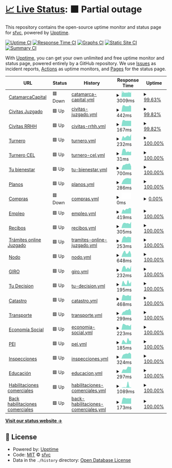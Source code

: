 # [📈 Live Status](https://sfvc.github.io/upptime): <!--live status--> **🟧 Partial outage**

This repository contains the open-source uptime monitor and status page for [sfvc](https://sfvc.github.io/upptime), powered by [Upptime](https://github.com/upptime/upptime).

[![Uptime CI](https://github.com/sfvc/upptime/workflows/Uptime%20CI/badge.svg)](https://github.com/sfvc/upptime/actions?query=workflow%3A%22Uptime+CI%22)
[![Response Time CI](https://github.com/sfvc/upptime/workflows/Response%20Time%20CI/badge.svg)](https://github.com/sfvc/upptime/actions?query=workflow%3A%22Response+Time+CI%22)
[![Graphs CI](https://github.com/sfvc/upptime/workflows/Graphs%20CI/badge.svg)](https://github.com/sfvc/upptime/actions?query=workflow%3A%22Graphs+CI%22)
[![Static Site CI](https://github.com/sfvc/upptime/workflows/Static%20Site%20CI/badge.svg)](https://github.com/sfvc/upptime/actions?query=workflow%3A%22Static+Site+CI%22)
[![Summary CI](https://github.com/sfvc/upptime/workflows/Summary%20CI/badge.svg)](https://github.com/sfvc/upptime/actions?query=workflow%3A%22Summary+CI%22)

With [Upptime](https://upptime.js.org), you can get your own unlimited and free uptime monitor and status page, powered entirely by a GitHub repository. We use [Issues](https://github.com/sfvc/upptime/issues) as incident reports, [Actions](https://github.com/sfvc/upptime/actions) as uptime monitors, and [Pages](https://sfvc.github.io/upptime) for the status page.

<!--start: status pages-->
<!-- This summary is generated by Upptime (https://github.com/upptime/upptime) -->
<!-- Do not edit this manually, your changes will be overwritten -->
<!-- prettier-ignore -->
| URL | Status | History | Response Time | Uptime |
| --- | ------ | ------- | ------------- | ------ |
| <img alt="" src="https://icons.duckduckgo.com/ip3/www.catamarcaciudad.gob.ar.ico" height="13"> [CatamarcaCapital](https://www.catamarcaciudad.gob.ar) | 🟥 Down | [catamarca-capital.yml](https://github.com/sfvc/upptime/commits/HEAD/history/catamarca-capital.yml) | <details><summary><img alt="Response time graph" src="./graphs/catamarca-capital/response-time-week.png" height="20"> 3009ms</summary><br><a href="https://sfvc.github.io/upptime/history/catamarca-capital"><img alt="Response time 3201" src="https://img.shields.io/endpoint?url=https%3A%2F%2Fraw.githubusercontent.com%2Fsfvc%2Fupptime%2FHEAD%2Fapi%2Fcatamarca-capital%2Fresponse-time.json"></a><br><a href="https://sfvc.github.io/upptime/history/catamarca-capital"><img alt="24-hour response time 3005" src="https://img.shields.io/endpoint?url=https%3A%2F%2Fraw.githubusercontent.com%2Fsfvc%2Fupptime%2FHEAD%2Fapi%2Fcatamarca-capital%2Fresponse-time-day.json"></a><br><a href="https://sfvc.github.io/upptime/history/catamarca-capital"><img alt="7-day response time 3009" src="https://img.shields.io/endpoint?url=https%3A%2F%2Fraw.githubusercontent.com%2Fsfvc%2Fupptime%2FHEAD%2Fapi%2Fcatamarca-capital%2Fresponse-time-week.json"></a><br><a href="https://sfvc.github.io/upptime/history/catamarca-capital"><img alt="30-day response time 3164" src="https://img.shields.io/endpoint?url=https%3A%2F%2Fraw.githubusercontent.com%2Fsfvc%2Fupptime%2FHEAD%2Fapi%2Fcatamarca-capital%2Fresponse-time-month.json"></a><br><a href="https://sfvc.github.io/upptime/history/catamarca-capital"><img alt="1-year response time 3204" src="https://img.shields.io/endpoint?url=https%3A%2F%2Fraw.githubusercontent.com%2Fsfvc%2Fupptime%2FHEAD%2Fapi%2Fcatamarca-capital%2Fresponse-time-year.json"></a></details> | <details><summary><a href="https://sfvc.github.io/upptime/history/catamarca-capital">99.63%</a></summary><a href="https://sfvc.github.io/upptime/history/catamarca-capital"><img alt="All-time uptime 95.84%" src="https://img.shields.io/endpoint?url=https%3A%2F%2Fraw.githubusercontent.com%2Fsfvc%2Fupptime%2FHEAD%2Fapi%2Fcatamarca-capital%2Fuptime.json"></a><br><a href="https://sfvc.github.io/upptime/history/catamarca-capital"><img alt="24-hour uptime 99.99%" src="https://img.shields.io/endpoint?url=https%3A%2F%2Fraw.githubusercontent.com%2Fsfvc%2Fupptime%2FHEAD%2Fapi%2Fcatamarca-capital%2Fuptime-day.json"></a><br><a href="https://sfvc.github.io/upptime/history/catamarca-capital"><img alt="7-day uptime 99.63%" src="https://img.shields.io/endpoint?url=https%3A%2F%2Fraw.githubusercontent.com%2Fsfvc%2Fupptime%2FHEAD%2Fapi%2Fcatamarca-capital%2Fuptime-week.json"></a><br><a href="https://sfvc.github.io/upptime/history/catamarca-capital"><img alt="30-day uptime 34.47%" src="https://img.shields.io/endpoint?url=https%3A%2F%2Fraw.githubusercontent.com%2Fsfvc%2Fupptime%2FHEAD%2Fapi%2Fcatamarca-capital%2Fuptime-month.json"></a><br><a href="https://sfvc.github.io/upptime/history/catamarca-capital"><img alt="1-year uptime 91.82%" src="https://img.shields.io/endpoint?url=https%3A%2F%2Fraw.githubusercontent.com%2Fsfvc%2Fupptime%2FHEAD%2Fapi%2Fcatamarca-capital%2Fuptime-year.json"></a></details>
| <img alt="" src="https://icons.duckduckgo.com/ip3/civitas.catamarcaciudad.gob.ar.ico" height="13"> [Civitas Juzgado](http://civitas.catamarcaciudad.gob.ar:8080/JUZ_CATA/forms/login.jsp) | 🟩 Up | [civitas-juzgado.yml](https://github.com/sfvc/upptime/commits/HEAD/history/civitas-juzgado.yml) | <details><summary><img alt="Response time graph" src="./graphs/civitas-juzgado/response-time-week.png" height="20"> 442ms</summary><br><a href="https://sfvc.github.io/upptime/history/civitas-juzgado"><img alt="Response time 907" src="https://img.shields.io/endpoint?url=https%3A%2F%2Fraw.githubusercontent.com%2Fsfvc%2Fupptime%2FHEAD%2Fapi%2Fcivitas-juzgado%2Fresponse-time.json"></a><br><a href="https://sfvc.github.io/upptime/history/civitas-juzgado"><img alt="24-hour response time 417" src="https://img.shields.io/endpoint?url=https%3A%2F%2Fraw.githubusercontent.com%2Fsfvc%2Fupptime%2FHEAD%2Fapi%2Fcivitas-juzgado%2Fresponse-time-day.json"></a><br><a href="https://sfvc.github.io/upptime/history/civitas-juzgado"><img alt="7-day response time 442" src="https://img.shields.io/endpoint?url=https%3A%2F%2Fraw.githubusercontent.com%2Fsfvc%2Fupptime%2FHEAD%2Fapi%2Fcivitas-juzgado%2Fresponse-time-week.json"></a><br><a href="https://sfvc.github.io/upptime/history/civitas-juzgado"><img alt="30-day response time 922" src="https://img.shields.io/endpoint?url=https%3A%2F%2Fraw.githubusercontent.com%2Fsfvc%2Fupptime%2FHEAD%2Fapi%2Fcivitas-juzgado%2Fresponse-time-month.json"></a><br><a href="https://sfvc.github.io/upptime/history/civitas-juzgado"><img alt="1-year response time 900" src="https://img.shields.io/endpoint?url=https%3A%2F%2Fraw.githubusercontent.com%2Fsfvc%2Fupptime%2FHEAD%2Fapi%2Fcivitas-juzgado%2Fresponse-time-year.json"></a></details> | <details><summary><a href="https://sfvc.github.io/upptime/history/civitas-juzgado">99.82%</a></summary><a href="https://sfvc.github.io/upptime/history/civitas-juzgado"><img alt="All-time uptime 97.00%" src="https://img.shields.io/endpoint?url=https%3A%2F%2Fraw.githubusercontent.com%2Fsfvc%2Fupptime%2FHEAD%2Fapi%2Fcivitas-juzgado%2Fuptime.json"></a><br><a href="https://sfvc.github.io/upptime/history/civitas-juzgado"><img alt="24-hour uptime 100.00%" src="https://img.shields.io/endpoint?url=https%3A%2F%2Fraw.githubusercontent.com%2Fsfvc%2Fupptime%2FHEAD%2Fapi%2Fcivitas-juzgado%2Fuptime-day.json"></a><br><a href="https://sfvc.github.io/upptime/history/civitas-juzgado"><img alt="7-day uptime 99.82%" src="https://img.shields.io/endpoint?url=https%3A%2F%2Fraw.githubusercontent.com%2Fsfvc%2Fupptime%2FHEAD%2Fapi%2Fcivitas-juzgado%2Fuptime-week.json"></a><br><a href="https://sfvc.github.io/upptime/history/civitas-juzgado"><img alt="30-day uptime 93.30%" src="https://img.shields.io/endpoint?url=https%3A%2F%2Fraw.githubusercontent.com%2Fsfvc%2Fupptime%2FHEAD%2Fapi%2Fcivitas-juzgado%2Fuptime-month.json"></a><br><a href="https://sfvc.github.io/upptime/history/civitas-juzgado"><img alt="1-year uptime 96.12%" src="https://img.shields.io/endpoint?url=https%3A%2F%2Fraw.githubusercontent.com%2Fsfvc%2Fupptime%2FHEAD%2Fapi%2Fcivitas-juzgado%2Fuptime-year.json"></a></details>
| <img alt="" src="https://icons.duckduckgo.com/ip3/civitas.catamarcaciudad.gob.ar.ico" height="13"> [Civitas RRHH](http://civitas.catamarcaciudad.gob.ar:8080/GRH_CATA/forms/login.jsp) | 🟩 Up | [civitas-rrhh.yml](https://github.com/sfvc/upptime/commits/HEAD/history/civitas-rrhh.yml) | <details><summary><img alt="Response time graph" src="./graphs/civitas-rrhh/response-time-week.png" height="20"> 167ms</summary><br><a href="https://sfvc.github.io/upptime/history/civitas-rrhh"><img alt="Response time 260" src="https://img.shields.io/endpoint?url=https%3A%2F%2Fraw.githubusercontent.com%2Fsfvc%2Fupptime%2FHEAD%2Fapi%2Fcivitas-rrhh%2Fresponse-time.json"></a><br><a href="https://sfvc.github.io/upptime/history/civitas-rrhh"><img alt="24-hour response time 162" src="https://img.shields.io/endpoint?url=https%3A%2F%2Fraw.githubusercontent.com%2Fsfvc%2Fupptime%2FHEAD%2Fapi%2Fcivitas-rrhh%2Fresponse-time-day.json"></a><br><a href="https://sfvc.github.io/upptime/history/civitas-rrhh"><img alt="7-day response time 167" src="https://img.shields.io/endpoint?url=https%3A%2F%2Fraw.githubusercontent.com%2Fsfvc%2Fupptime%2FHEAD%2Fapi%2Fcivitas-rrhh%2Fresponse-time-week.json"></a><br><a href="https://sfvc.github.io/upptime/history/civitas-rrhh"><img alt="30-day response time 186" src="https://img.shields.io/endpoint?url=https%3A%2F%2Fraw.githubusercontent.com%2Fsfvc%2Fupptime%2FHEAD%2Fapi%2Fcivitas-rrhh%2Fresponse-time-month.json"></a><br><a href="https://sfvc.github.io/upptime/history/civitas-rrhh"><img alt="1-year response time 273" src="https://img.shields.io/endpoint?url=https%3A%2F%2Fraw.githubusercontent.com%2Fsfvc%2Fupptime%2FHEAD%2Fapi%2Fcivitas-rrhh%2Fresponse-time-year.json"></a></details> | <details><summary><a href="https://sfvc.github.io/upptime/history/civitas-rrhh">99.82%</a></summary><a href="https://sfvc.github.io/upptime/history/civitas-rrhh"><img alt="All-time uptime 97.37%" src="https://img.shields.io/endpoint?url=https%3A%2F%2Fraw.githubusercontent.com%2Fsfvc%2Fupptime%2FHEAD%2Fapi%2Fcivitas-rrhh%2Fuptime.json"></a><br><a href="https://sfvc.github.io/upptime/history/civitas-rrhh"><img alt="24-hour uptime 100.00%" src="https://img.shields.io/endpoint?url=https%3A%2F%2Fraw.githubusercontent.com%2Fsfvc%2Fupptime%2FHEAD%2Fapi%2Fcivitas-rrhh%2Fuptime-day.json"></a><br><a href="https://sfvc.github.io/upptime/history/civitas-rrhh"><img alt="7-day uptime 99.82%" src="https://img.shields.io/endpoint?url=https%3A%2F%2Fraw.githubusercontent.com%2Fsfvc%2Fupptime%2FHEAD%2Fapi%2Fcivitas-rrhh%2Fuptime-week.json"></a><br><a href="https://sfvc.github.io/upptime/history/civitas-rrhh"><img alt="30-day uptime 93.30%" src="https://img.shields.io/endpoint?url=https%3A%2F%2Fraw.githubusercontent.com%2Fsfvc%2Fupptime%2FHEAD%2Fapi%2Fcivitas-rrhh%2Fuptime-month.json"></a><br><a href="https://sfvc.github.io/upptime/history/civitas-rrhh"><img alt="1-year uptime 96.84%" src="https://img.shields.io/endpoint?url=https%3A%2F%2Fraw.githubusercontent.com%2Fsfvc%2Fupptime%2FHEAD%2Fapi%2Fcivitas-rrhh%2Fuptime-year.json"></a></details>
| <img alt="" src="https://icons.duckduckgo.com/ip3/turnos.catamarcacapital.gob.ar.ico" height="13"> [Turnero](https://turnos.catamarcacapital.gob.ar/) | 🟩 Up | [turnero.yml](https://github.com/sfvc/upptime/commits/HEAD/history/turnero.yml) | <details><summary><img alt="Response time graph" src="./graphs/turnero/response-time-week.png" height="20"> 232ms</summary><br><a href="https://sfvc.github.io/upptime/history/turnero"><img alt="Response time 367" src="https://img.shields.io/endpoint?url=https%3A%2F%2Fraw.githubusercontent.com%2Fsfvc%2Fupptime%2FHEAD%2Fapi%2Fturnero%2Fresponse-time.json"></a><br><a href="https://sfvc.github.io/upptime/history/turnero"><img alt="24-hour response time 337" src="https://img.shields.io/endpoint?url=https%3A%2F%2Fraw.githubusercontent.com%2Fsfvc%2Fupptime%2FHEAD%2Fapi%2Fturnero%2Fresponse-time-day.json"></a><br><a href="https://sfvc.github.io/upptime/history/turnero"><img alt="7-day response time 232" src="https://img.shields.io/endpoint?url=https%3A%2F%2Fraw.githubusercontent.com%2Fsfvc%2Fupptime%2FHEAD%2Fapi%2Fturnero%2Fresponse-time-week.json"></a><br><a href="https://sfvc.github.io/upptime/history/turnero"><img alt="30-day response time 309" src="https://img.shields.io/endpoint?url=https%3A%2F%2Fraw.githubusercontent.com%2Fsfvc%2Fupptime%2FHEAD%2Fapi%2Fturnero%2Fresponse-time-month.json"></a><br><a href="https://sfvc.github.io/upptime/history/turnero"><img alt="1-year response time 338" src="https://img.shields.io/endpoint?url=https%3A%2F%2Fraw.githubusercontent.com%2Fsfvc%2Fupptime%2FHEAD%2Fapi%2Fturnero%2Fresponse-time-year.json"></a></details> | <details><summary><a href="https://sfvc.github.io/upptime/history/turnero">100.00%</a></summary><a href="https://sfvc.github.io/upptime/history/turnero"><img alt="All-time uptime 99.85%" src="https://img.shields.io/endpoint?url=https%3A%2F%2Fraw.githubusercontent.com%2Fsfvc%2Fupptime%2FHEAD%2Fapi%2Fturnero%2Fuptime.json"></a><br><a href="https://sfvc.github.io/upptime/history/turnero"><img alt="24-hour uptime 100.00%" src="https://img.shields.io/endpoint?url=https%3A%2F%2Fraw.githubusercontent.com%2Fsfvc%2Fupptime%2FHEAD%2Fapi%2Fturnero%2Fuptime-day.json"></a><br><a href="https://sfvc.github.io/upptime/history/turnero"><img alt="7-day uptime 100.00%" src="https://img.shields.io/endpoint?url=https%3A%2F%2Fraw.githubusercontent.com%2Fsfvc%2Fupptime%2FHEAD%2Fapi%2Fturnero%2Fuptime-week.json"></a><br><a href="https://sfvc.github.io/upptime/history/turnero"><img alt="30-day uptime 100.00%" src="https://img.shields.io/endpoint?url=https%3A%2F%2Fraw.githubusercontent.com%2Fsfvc%2Fupptime%2FHEAD%2Fapi%2Fturnero%2Fuptime-month.json"></a><br><a href="https://sfvc.github.io/upptime/history/turnero"><img alt="1-year uptime 99.99%" src="https://img.shields.io/endpoint?url=https%3A%2F%2Fraw.githubusercontent.com%2Fsfvc%2Fupptime%2FHEAD%2Fapi%2Fturnero%2Fuptime-year.json"></a></details>
| <img alt="" src="https://icons.duckduckgo.com/ip3/turnos.catamarcacapital.gob.ar.ico" height="13"> [Turnero CEL](https://turnos.catamarcacapital.gob.ar/cel/) | 🟩 Up | [turnero-cel.yml](https://github.com/sfvc/upptime/commits/HEAD/history/turnero-cel.yml) | <details><summary><img alt="Response time graph" src="./graphs/turnero-cel/response-time-week.png" height="20"> 31ms</summary><br><a href="https://sfvc.github.io/upptime/history/turnero-cel"><img alt="Response time 60" src="https://img.shields.io/endpoint?url=https%3A%2F%2Fraw.githubusercontent.com%2Fsfvc%2Fupptime%2FHEAD%2Fapi%2Fturnero-cel%2Fresponse-time.json"></a><br><a href="https://sfvc.github.io/upptime/history/turnero-cel"><img alt="24-hour response time 26" src="https://img.shields.io/endpoint?url=https%3A%2F%2Fraw.githubusercontent.com%2Fsfvc%2Fupptime%2FHEAD%2Fapi%2Fturnero-cel%2Fresponse-time-day.json"></a><br><a href="https://sfvc.github.io/upptime/history/turnero-cel"><img alt="7-day response time 31" src="https://img.shields.io/endpoint?url=https%3A%2F%2Fraw.githubusercontent.com%2Fsfvc%2Fupptime%2FHEAD%2Fapi%2Fturnero-cel%2Fresponse-time-week.json"></a><br><a href="https://sfvc.github.io/upptime/history/turnero-cel"><img alt="30-day response time 48" src="https://img.shields.io/endpoint?url=https%3A%2F%2Fraw.githubusercontent.com%2Fsfvc%2Fupptime%2FHEAD%2Fapi%2Fturnero-cel%2Fresponse-time-month.json"></a><br><a href="https://sfvc.github.io/upptime/history/turnero-cel"><img alt="1-year response time 55" src="https://img.shields.io/endpoint?url=https%3A%2F%2Fraw.githubusercontent.com%2Fsfvc%2Fupptime%2FHEAD%2Fapi%2Fturnero-cel%2Fresponse-time-year.json"></a></details> | <details><summary><a href="https://sfvc.github.io/upptime/history/turnero-cel">100.00%</a></summary><a href="https://sfvc.github.io/upptime/history/turnero-cel"><img alt="All-time uptime 99.85%" src="https://img.shields.io/endpoint?url=https%3A%2F%2Fraw.githubusercontent.com%2Fsfvc%2Fupptime%2FHEAD%2Fapi%2Fturnero-cel%2Fuptime.json"></a><br><a href="https://sfvc.github.io/upptime/history/turnero-cel"><img alt="24-hour uptime 100.00%" src="https://img.shields.io/endpoint?url=https%3A%2F%2Fraw.githubusercontent.com%2Fsfvc%2Fupptime%2FHEAD%2Fapi%2Fturnero-cel%2Fuptime-day.json"></a><br><a href="https://sfvc.github.io/upptime/history/turnero-cel"><img alt="7-day uptime 100.00%" src="https://img.shields.io/endpoint?url=https%3A%2F%2Fraw.githubusercontent.com%2Fsfvc%2Fupptime%2FHEAD%2Fapi%2Fturnero-cel%2Fuptime-week.json"></a><br><a href="https://sfvc.github.io/upptime/history/turnero-cel"><img alt="30-day uptime 100.00%" src="https://img.shields.io/endpoint?url=https%3A%2F%2Fraw.githubusercontent.com%2Fsfvc%2Fupptime%2FHEAD%2Fapi%2Fturnero-cel%2Fuptime-month.json"></a><br><a href="https://sfvc.github.io/upptime/history/turnero-cel"><img alt="1-year uptime 99.99%" src="https://img.shields.io/endpoint?url=https%3A%2F%2Fraw.githubusercontent.com%2Fsfvc%2Fupptime%2FHEAD%2Fapi%2Fturnero-cel%2Fuptime-year.json"></a></details>
| <img alt="" src="https://icons.duckduckgo.com/ip3/tubienestar.catamarcacapital.gob.ar.ico" height="13"> [Tu bienestar](https://tubienestar.catamarcacapital.gob.ar/solicitudes) | 🟩 Up | [tu-bienestar.yml](https://github.com/sfvc/upptime/commits/HEAD/history/tu-bienestar.yml) | <details><summary><img alt="Response time graph" src="./graphs/tu-bienestar/response-time-week.png" height="20"> 700ms</summary><br><a href="https://sfvc.github.io/upptime/history/tu-bienestar"><img alt="Response time 553" src="https://img.shields.io/endpoint?url=https%3A%2F%2Fraw.githubusercontent.com%2Fsfvc%2Fupptime%2FHEAD%2Fapi%2Ftu-bienestar%2Fresponse-time.json"></a><br><a href="https://sfvc.github.io/upptime/history/tu-bienestar"><img alt="24-hour response time 447" src="https://img.shields.io/endpoint?url=https%3A%2F%2Fraw.githubusercontent.com%2Fsfvc%2Fupptime%2FHEAD%2Fapi%2Ftu-bienestar%2Fresponse-time-day.json"></a><br><a href="https://sfvc.github.io/upptime/history/tu-bienestar"><img alt="7-day response time 700" src="https://img.shields.io/endpoint?url=https%3A%2F%2Fraw.githubusercontent.com%2Fsfvc%2Fupptime%2FHEAD%2Fapi%2Ftu-bienestar%2Fresponse-time-week.json"></a><br><a href="https://sfvc.github.io/upptime/history/tu-bienestar"><img alt="30-day response time 587" src="https://img.shields.io/endpoint?url=https%3A%2F%2Fraw.githubusercontent.com%2Fsfvc%2Fupptime%2FHEAD%2Fapi%2Ftu-bienestar%2Fresponse-time-month.json"></a><br><a href="https://sfvc.github.io/upptime/history/tu-bienestar"><img alt="1-year response time 557" src="https://img.shields.io/endpoint?url=https%3A%2F%2Fraw.githubusercontent.com%2Fsfvc%2Fupptime%2FHEAD%2Fapi%2Ftu-bienestar%2Fresponse-time-year.json"></a></details> | <details><summary><a href="https://sfvc.github.io/upptime/history/tu-bienestar">100.00%</a></summary><a href="https://sfvc.github.io/upptime/history/tu-bienestar"><img alt="All-time uptime 72.51%" src="https://img.shields.io/endpoint?url=https%3A%2F%2Fraw.githubusercontent.com%2Fsfvc%2Fupptime%2FHEAD%2Fapi%2Ftu-bienestar%2Fuptime.json"></a><br><a href="https://sfvc.github.io/upptime/history/tu-bienestar"><img alt="24-hour uptime 100.00%" src="https://img.shields.io/endpoint?url=https%3A%2F%2Fraw.githubusercontent.com%2Fsfvc%2Fupptime%2FHEAD%2Fapi%2Ftu-bienestar%2Fuptime-day.json"></a><br><a href="https://sfvc.github.io/upptime/history/tu-bienestar"><img alt="7-day uptime 100.00%" src="https://img.shields.io/endpoint?url=https%3A%2F%2Fraw.githubusercontent.com%2Fsfvc%2Fupptime%2FHEAD%2Fapi%2Ftu-bienestar%2Fuptime-week.json"></a><br><a href="https://sfvc.github.io/upptime/history/tu-bienestar"><img alt="30-day uptime 100.00%" src="https://img.shields.io/endpoint?url=https%3A%2F%2Fraw.githubusercontent.com%2Fsfvc%2Fupptime%2FHEAD%2Fapi%2Ftu-bienestar%2Fuptime-month.json"></a><br><a href="https://sfvc.github.io/upptime/history/tu-bienestar"><img alt="1-year uptime 49.26%" src="https://img.shields.io/endpoint?url=https%3A%2F%2Fraw.githubusercontent.com%2Fsfvc%2Fupptime%2FHEAD%2Fapi%2Ftu-bienestar%2Fuptime-year.json"></a></details>
| <img alt="" src="https://icons.duckduckgo.com/ip3/correcciondeplanos.catamarcaciudad.gob.ar.ico" height="13"> [Planos](https://correcciondeplanos.catamarcaciudad.gob.ar/) | 🟩 Up | [planos.yml](https://github.com/sfvc/upptime/commits/HEAD/history/planos.yml) | <details><summary><img alt="Response time graph" src="./graphs/planos/response-time-week.png" height="20"> 286ms</summary><br><a href="https://sfvc.github.io/upptime/history/planos"><img alt="Response time 272" src="https://img.shields.io/endpoint?url=https%3A%2F%2Fraw.githubusercontent.com%2Fsfvc%2Fupptime%2FHEAD%2Fapi%2Fplanos%2Fresponse-time.json"></a><br><a href="https://sfvc.github.io/upptime/history/planos"><img alt="24-hour response time 305" src="https://img.shields.io/endpoint?url=https%3A%2F%2Fraw.githubusercontent.com%2Fsfvc%2Fupptime%2FHEAD%2Fapi%2Fplanos%2Fresponse-time-day.json"></a><br><a href="https://sfvc.github.io/upptime/history/planos"><img alt="7-day response time 286" src="https://img.shields.io/endpoint?url=https%3A%2F%2Fraw.githubusercontent.com%2Fsfvc%2Fupptime%2FHEAD%2Fapi%2Fplanos%2Fresponse-time-week.json"></a><br><a href="https://sfvc.github.io/upptime/history/planos"><img alt="30-day response time 270" src="https://img.shields.io/endpoint?url=https%3A%2F%2Fraw.githubusercontent.com%2Fsfvc%2Fupptime%2FHEAD%2Fapi%2Fplanos%2Fresponse-time-month.json"></a><br><a href="https://sfvc.github.io/upptime/history/planos"><img alt="1-year response time 273" src="https://img.shields.io/endpoint?url=https%3A%2F%2Fraw.githubusercontent.com%2Fsfvc%2Fupptime%2FHEAD%2Fapi%2Fplanos%2Fresponse-time-year.json"></a></details> | <details><summary><a href="https://sfvc.github.io/upptime/history/planos">100.00%</a></summary><a href="https://sfvc.github.io/upptime/history/planos"><img alt="All-time uptime 72.61%" src="https://img.shields.io/endpoint?url=https%3A%2F%2Fraw.githubusercontent.com%2Fsfvc%2Fupptime%2FHEAD%2Fapi%2Fplanos%2Fuptime.json"></a><br><a href="https://sfvc.github.io/upptime/history/planos"><img alt="24-hour uptime 100.00%" src="https://img.shields.io/endpoint?url=https%3A%2F%2Fraw.githubusercontent.com%2Fsfvc%2Fupptime%2FHEAD%2Fapi%2Fplanos%2Fuptime-day.json"></a><br><a href="https://sfvc.github.io/upptime/history/planos"><img alt="7-day uptime 100.00%" src="https://img.shields.io/endpoint?url=https%3A%2F%2Fraw.githubusercontent.com%2Fsfvc%2Fupptime%2FHEAD%2Fapi%2Fplanos%2Fuptime-week.json"></a><br><a href="https://sfvc.github.io/upptime/history/planos"><img alt="30-day uptime 100.00%" src="https://img.shields.io/endpoint?url=https%3A%2F%2Fraw.githubusercontent.com%2Fsfvc%2Fupptime%2FHEAD%2Fapi%2Fplanos%2Fuptime-month.json"></a><br><a href="https://sfvc.github.io/upptime/history/planos"><img alt="1-year uptime 49.23%" src="https://img.shields.io/endpoint?url=https%3A%2F%2Fraw.githubusercontent.com%2Fsfvc%2Fupptime%2FHEAD%2Fapi%2Fplanos%2Fuptime-year.json"></a></details>
| <img alt="" src="https://icons.duckduckgo.com/ip3/compras.catamarcaciudad.gob.ar.ico" height="13"> [Compras](https://compras.catamarcaciudad.gob.ar/) | 🟥 Down | [compras.yml](https://github.com/sfvc/upptime/commits/HEAD/history/compras.yml) | <details><summary><img alt="Response time graph" src="./graphs/compras/response-time-week.png" height="20"> 0ms</summary><br><a href="https://sfvc.github.io/upptime/history/compras"><img alt="Response time 0" src="https://img.shields.io/endpoint?url=https%3A%2F%2Fraw.githubusercontent.com%2Fsfvc%2Fupptime%2FHEAD%2Fapi%2Fcompras%2Fresponse-time.json"></a><br><a href="https://sfvc.github.io/upptime/history/compras"><img alt="24-hour response time 0" src="https://img.shields.io/endpoint?url=https%3A%2F%2Fraw.githubusercontent.com%2Fsfvc%2Fupptime%2FHEAD%2Fapi%2Fcompras%2Fresponse-time-day.json"></a><br><a href="https://sfvc.github.io/upptime/history/compras"><img alt="7-day response time 0" src="https://img.shields.io/endpoint?url=https%3A%2F%2Fraw.githubusercontent.com%2Fsfvc%2Fupptime%2FHEAD%2Fapi%2Fcompras%2Fresponse-time-week.json"></a><br><a href="https://sfvc.github.io/upptime/history/compras"><img alt="30-day response time 0" src="https://img.shields.io/endpoint?url=https%3A%2F%2Fraw.githubusercontent.com%2Fsfvc%2Fupptime%2FHEAD%2Fapi%2Fcompras%2Fresponse-time-month.json"></a><br><a href="https://sfvc.github.io/upptime/history/compras"><img alt="1-year response time 0" src="https://img.shields.io/endpoint?url=https%3A%2F%2Fraw.githubusercontent.com%2Fsfvc%2Fupptime%2FHEAD%2Fapi%2Fcompras%2Fresponse-time-year.json"></a></details> | <details><summary><a href="https://sfvc.github.io/upptime/history/compras">0.00%</a></summary><a href="https://sfvc.github.io/upptime/history/compras"><img alt="All-time uptime 0.00%" src="https://img.shields.io/endpoint?url=https%3A%2F%2Fraw.githubusercontent.com%2Fsfvc%2Fupptime%2FHEAD%2Fapi%2Fcompras%2Fuptime.json"></a><br><a href="https://sfvc.github.io/upptime/history/compras"><img alt="24-hour uptime 0.00%" src="https://img.shields.io/endpoint?url=https%3A%2F%2Fraw.githubusercontent.com%2Fsfvc%2Fupptime%2FHEAD%2Fapi%2Fcompras%2Fuptime-day.json"></a><br><a href="https://sfvc.github.io/upptime/history/compras"><img alt="7-day uptime 0.00%" src="https://img.shields.io/endpoint?url=https%3A%2F%2Fraw.githubusercontent.com%2Fsfvc%2Fupptime%2FHEAD%2Fapi%2Fcompras%2Fuptime-week.json"></a><br><a href="https://sfvc.github.io/upptime/history/compras"><img alt="30-day uptime 0.00%" src="https://img.shields.io/endpoint?url=https%3A%2F%2Fraw.githubusercontent.com%2Fsfvc%2Fupptime%2FHEAD%2Fapi%2Fcompras%2Fuptime-month.json"></a><br><a href="https://sfvc.github.io/upptime/history/compras"><img alt="1-year uptime 0.00%" src="https://img.shields.io/endpoint?url=https%3A%2F%2Fraw.githubusercontent.com%2Fsfvc%2Fupptime%2FHEAD%2Fapi%2Fcompras%2Fuptime-year.json"></a></details>
| <img alt="" src="https://icons.duckduckgo.com/ip3/beneficiarios.catamarcaciudad.gob.ar.ico" height="13"> [Empleo](https://beneficiarios.catamarcaciudad.gob.ar/) | 🟩 Up | [empleo.yml](https://github.com/sfvc/upptime/commits/HEAD/history/empleo.yml) | <details><summary><img alt="Response time graph" src="./graphs/empleo/response-time-week.png" height="20"> 419ms</summary><br><a href="https://sfvc.github.io/upptime/history/empleo"><img alt="Response time 357" src="https://img.shields.io/endpoint?url=https%3A%2F%2Fraw.githubusercontent.com%2Fsfvc%2Fupptime%2FHEAD%2Fapi%2Fempleo%2Fresponse-time.json"></a><br><a href="https://sfvc.github.io/upptime/history/empleo"><img alt="24-hour response time 465" src="https://img.shields.io/endpoint?url=https%3A%2F%2Fraw.githubusercontent.com%2Fsfvc%2Fupptime%2FHEAD%2Fapi%2Fempleo%2Fresponse-time-day.json"></a><br><a href="https://sfvc.github.io/upptime/history/empleo"><img alt="7-day response time 419" src="https://img.shields.io/endpoint?url=https%3A%2F%2Fraw.githubusercontent.com%2Fsfvc%2Fupptime%2FHEAD%2Fapi%2Fempleo%2Fresponse-time-week.json"></a><br><a href="https://sfvc.github.io/upptime/history/empleo"><img alt="30-day response time 382" src="https://img.shields.io/endpoint?url=https%3A%2F%2Fraw.githubusercontent.com%2Fsfvc%2Fupptime%2FHEAD%2Fapi%2Fempleo%2Fresponse-time-month.json"></a><br><a href="https://sfvc.github.io/upptime/history/empleo"><img alt="1-year response time 357" src="https://img.shields.io/endpoint?url=https%3A%2F%2Fraw.githubusercontent.com%2Fsfvc%2Fupptime%2FHEAD%2Fapi%2Fempleo%2Fresponse-time-year.json"></a></details> | <details><summary><a href="https://sfvc.github.io/upptime/history/empleo">100.00%</a></summary><a href="https://sfvc.github.io/upptime/history/empleo"><img alt="All-time uptime 72.61%" src="https://img.shields.io/endpoint?url=https%3A%2F%2Fraw.githubusercontent.com%2Fsfvc%2Fupptime%2FHEAD%2Fapi%2Fempleo%2Fuptime.json"></a><br><a href="https://sfvc.github.io/upptime/history/empleo"><img alt="24-hour uptime 100.00%" src="https://img.shields.io/endpoint?url=https%3A%2F%2Fraw.githubusercontent.com%2Fsfvc%2Fupptime%2FHEAD%2Fapi%2Fempleo%2Fuptime-day.json"></a><br><a href="https://sfvc.github.io/upptime/history/empleo"><img alt="7-day uptime 100.00%" src="https://img.shields.io/endpoint?url=https%3A%2F%2Fraw.githubusercontent.com%2Fsfvc%2Fupptime%2FHEAD%2Fapi%2Fempleo%2Fuptime-week.json"></a><br><a href="https://sfvc.github.io/upptime/history/empleo"><img alt="30-day uptime 100.00%" src="https://img.shields.io/endpoint?url=https%3A%2F%2Fraw.githubusercontent.com%2Fsfvc%2Fupptime%2FHEAD%2Fapi%2Fempleo%2Fuptime-month.json"></a><br><a href="https://sfvc.github.io/upptime/history/empleo"><img alt="1-year uptime 49.23%" src="https://img.shields.io/endpoint?url=https%3A%2F%2Fraw.githubusercontent.com%2Fsfvc%2Fupptime%2FHEAD%2Fapi%2Fempleo%2Fuptime-year.json"></a></details>
| <img alt="" src="https://icons.duckduckgo.com/ip3/recibos.catamarcaciudad.gob.ar.ico" height="13"> [Recibos](https://recibos.catamarcaciudad.gob.ar/acceso.php) | 🟩 Up | [recibos.yml](https://github.com/sfvc/upptime/commits/HEAD/history/recibos.yml) | <details><summary><img alt="Response time graph" src="./graphs/recibos/response-time-week.png" height="20"> 305ms</summary><br><a href="https://sfvc.github.io/upptime/history/recibos"><img alt="Response time 271" src="https://img.shields.io/endpoint?url=https%3A%2F%2Fraw.githubusercontent.com%2Fsfvc%2Fupptime%2FHEAD%2Fapi%2Frecibos%2Fresponse-time.json"></a><br><a href="https://sfvc.github.io/upptime/history/recibos"><img alt="24-hour response time 385" src="https://img.shields.io/endpoint?url=https%3A%2F%2Fraw.githubusercontent.com%2Fsfvc%2Fupptime%2FHEAD%2Fapi%2Frecibos%2Fresponse-time-day.json"></a><br><a href="https://sfvc.github.io/upptime/history/recibos"><img alt="7-day response time 305" src="https://img.shields.io/endpoint?url=https%3A%2F%2Fraw.githubusercontent.com%2Fsfvc%2Fupptime%2FHEAD%2Fapi%2Frecibos%2Fresponse-time-week.json"></a><br><a href="https://sfvc.github.io/upptime/history/recibos"><img alt="30-day response time 264" src="https://img.shields.io/endpoint?url=https%3A%2F%2Fraw.githubusercontent.com%2Fsfvc%2Fupptime%2FHEAD%2Fapi%2Frecibos%2Fresponse-time-month.json"></a><br><a href="https://sfvc.github.io/upptime/history/recibos"><img alt="1-year response time 264" src="https://img.shields.io/endpoint?url=https%3A%2F%2Fraw.githubusercontent.com%2Fsfvc%2Fupptime%2FHEAD%2Fapi%2Frecibos%2Fresponse-time-year.json"></a></details> | <details><summary><a href="https://sfvc.github.io/upptime/history/recibos">100.00%</a></summary><a href="https://sfvc.github.io/upptime/history/recibos"><img alt="All-time uptime 72.61%" src="https://img.shields.io/endpoint?url=https%3A%2F%2Fraw.githubusercontent.com%2Fsfvc%2Fupptime%2FHEAD%2Fapi%2Frecibos%2Fuptime.json"></a><br><a href="https://sfvc.github.io/upptime/history/recibos"><img alt="24-hour uptime 100.00%" src="https://img.shields.io/endpoint?url=https%3A%2F%2Fraw.githubusercontent.com%2Fsfvc%2Fupptime%2FHEAD%2Fapi%2Frecibos%2Fuptime-day.json"></a><br><a href="https://sfvc.github.io/upptime/history/recibos"><img alt="7-day uptime 100.00%" src="https://img.shields.io/endpoint?url=https%3A%2F%2Fraw.githubusercontent.com%2Fsfvc%2Fupptime%2FHEAD%2Fapi%2Frecibos%2Fuptime-week.json"></a><br><a href="https://sfvc.github.io/upptime/history/recibos"><img alt="30-day uptime 100.00%" src="https://img.shields.io/endpoint?url=https%3A%2F%2Fraw.githubusercontent.com%2Fsfvc%2Fupptime%2FHEAD%2Fapi%2Frecibos%2Fuptime-month.json"></a><br><a href="https://sfvc.github.io/upptime/history/recibos"><img alt="1-year uptime 49.24%" src="https://img.shields.io/endpoint?url=https%3A%2F%2Fraw.githubusercontent.com%2Fsfvc%2Fupptime%2FHEAD%2Fapi%2Frecibos%2Fuptime-year.json"></a></details>
| <img alt="" src="https://icons.duckduckgo.com/ip3/juzgado.catamarcacapital.gob.ar.ico" height="13"> [Trámites online Juzgado](http://juzgado.catamarcacapital.gob.ar/) | 🟩 Up | [tramites-online-juzgado.yml](https://github.com/sfvc/upptime/commits/HEAD/history/tramites-online-juzgado.yml) | <details><summary><img alt="Response time graph" src="./graphs/tramites-online-juzgado/response-time-week.png" height="20"> 253ms</summary><br><a href="https://sfvc.github.io/upptime/history/tramites-online-juzgado"><img alt="Response time 240" src="https://img.shields.io/endpoint?url=https%3A%2F%2Fraw.githubusercontent.com%2Fsfvc%2Fupptime%2FHEAD%2Fapi%2Ftramites-online-juzgado%2Fresponse-time.json"></a><br><a href="https://sfvc.github.io/upptime/history/tramites-online-juzgado"><img alt="24-hour response time 242" src="https://img.shields.io/endpoint?url=https%3A%2F%2Fraw.githubusercontent.com%2Fsfvc%2Fupptime%2FHEAD%2Fapi%2Ftramites-online-juzgado%2Fresponse-time-day.json"></a><br><a href="https://sfvc.github.io/upptime/history/tramites-online-juzgado"><img alt="7-day response time 253" src="https://img.shields.io/endpoint?url=https%3A%2F%2Fraw.githubusercontent.com%2Fsfvc%2Fupptime%2FHEAD%2Fapi%2Ftramites-online-juzgado%2Fresponse-time-week.json"></a><br><a href="https://sfvc.github.io/upptime/history/tramites-online-juzgado"><img alt="30-day response time 248" src="https://img.shields.io/endpoint?url=https%3A%2F%2Fraw.githubusercontent.com%2Fsfvc%2Fupptime%2FHEAD%2Fapi%2Ftramites-online-juzgado%2Fresponse-time-month.json"></a><br><a href="https://sfvc.github.io/upptime/history/tramites-online-juzgado"><img alt="1-year response time 236" src="https://img.shields.io/endpoint?url=https%3A%2F%2Fraw.githubusercontent.com%2Fsfvc%2Fupptime%2FHEAD%2Fapi%2Ftramites-online-juzgado%2Fresponse-time-year.json"></a></details> | <details><summary><a href="https://sfvc.github.io/upptime/history/tramites-online-juzgado">100.00%</a></summary><a href="https://sfvc.github.io/upptime/history/tramites-online-juzgado"><img alt="All-time uptime 99.83%" src="https://img.shields.io/endpoint?url=https%3A%2F%2Fraw.githubusercontent.com%2Fsfvc%2Fupptime%2FHEAD%2Fapi%2Ftramites-online-juzgado%2Fuptime.json"></a><br><a href="https://sfvc.github.io/upptime/history/tramites-online-juzgado"><img alt="24-hour uptime 100.00%" src="https://img.shields.io/endpoint?url=https%3A%2F%2Fraw.githubusercontent.com%2Fsfvc%2Fupptime%2FHEAD%2Fapi%2Ftramites-online-juzgado%2Fuptime-day.json"></a><br><a href="https://sfvc.github.io/upptime/history/tramites-online-juzgado"><img alt="7-day uptime 100.00%" src="https://img.shields.io/endpoint?url=https%3A%2F%2Fraw.githubusercontent.com%2Fsfvc%2Fupptime%2FHEAD%2Fapi%2Ftramites-online-juzgado%2Fuptime-week.json"></a><br><a href="https://sfvc.github.io/upptime/history/tramites-online-juzgado"><img alt="30-day uptime 100.00%" src="https://img.shields.io/endpoint?url=https%3A%2F%2Fraw.githubusercontent.com%2Fsfvc%2Fupptime%2FHEAD%2Fapi%2Ftramites-online-juzgado%2Fuptime-month.json"></a><br><a href="https://sfvc.github.io/upptime/history/tramites-online-juzgado"><img alt="1-year uptime 100.00%" src="https://img.shields.io/endpoint?url=https%3A%2F%2Fraw.githubusercontent.com%2Fsfvc%2Fupptime%2FHEAD%2Fapi%2Ftramites-online-juzgado%2Fuptime-year.json"></a></details>
| <img alt="" src="https://icons.duckduckgo.com/ip3/nodotecnologico.catamarcacapital.edu.ar.ico" height="13"> [Nodo](https://nodotecnologico.catamarcacapital.edu.ar/) | 🟩 Up | [nodo.yml](https://github.com/sfvc/upptime/commits/HEAD/history/nodo.yml) | <details><summary><img alt="Response time graph" src="./graphs/nodo/response-time-week.png" height="20"> 648ms</summary><br><a href="https://sfvc.github.io/upptime/history/nodo"><img alt="Response time 821" src="https://img.shields.io/endpoint?url=https%3A%2F%2Fraw.githubusercontent.com%2Fsfvc%2Fupptime%2FHEAD%2Fapi%2Fnodo%2Fresponse-time.json"></a><br><a href="https://sfvc.github.io/upptime/history/nodo"><img alt="24-hour response time 372" src="https://img.shields.io/endpoint?url=https%3A%2F%2Fraw.githubusercontent.com%2Fsfvc%2Fupptime%2FHEAD%2Fapi%2Fnodo%2Fresponse-time-day.json"></a><br><a href="https://sfvc.github.io/upptime/history/nodo"><img alt="7-day response time 648" src="https://img.shields.io/endpoint?url=https%3A%2F%2Fraw.githubusercontent.com%2Fsfvc%2Fupptime%2FHEAD%2Fapi%2Fnodo%2Fresponse-time-week.json"></a><br><a href="https://sfvc.github.io/upptime/history/nodo"><img alt="30-day response time 661" src="https://img.shields.io/endpoint?url=https%3A%2F%2Fraw.githubusercontent.com%2Fsfvc%2Fupptime%2FHEAD%2Fapi%2Fnodo%2Fresponse-time-month.json"></a><br><a href="https://sfvc.github.io/upptime/history/nodo"><img alt="1-year response time 783" src="https://img.shields.io/endpoint?url=https%3A%2F%2Fraw.githubusercontent.com%2Fsfvc%2Fupptime%2FHEAD%2Fapi%2Fnodo%2Fresponse-time-year.json"></a></details> | <details><summary><a href="https://sfvc.github.io/upptime/history/nodo">100.00%</a></summary><a href="https://sfvc.github.io/upptime/history/nodo"><img alt="All-time uptime 98.58%" src="https://img.shields.io/endpoint?url=https%3A%2F%2Fraw.githubusercontent.com%2Fsfvc%2Fupptime%2FHEAD%2Fapi%2Fnodo%2Fuptime.json"></a><br><a href="https://sfvc.github.io/upptime/history/nodo"><img alt="24-hour uptime 100.00%" src="https://img.shields.io/endpoint?url=https%3A%2F%2Fraw.githubusercontent.com%2Fsfvc%2Fupptime%2FHEAD%2Fapi%2Fnodo%2Fuptime-day.json"></a><br><a href="https://sfvc.github.io/upptime/history/nodo"><img alt="7-day uptime 100.00%" src="https://img.shields.io/endpoint?url=https%3A%2F%2Fraw.githubusercontent.com%2Fsfvc%2Fupptime%2FHEAD%2Fapi%2Fnodo%2Fuptime-week.json"></a><br><a href="https://sfvc.github.io/upptime/history/nodo"><img alt="30-day uptime 99.83%" src="https://img.shields.io/endpoint?url=https%3A%2F%2Fraw.githubusercontent.com%2Fsfvc%2Fupptime%2FHEAD%2Fapi%2Fnodo%2Fuptime-month.json"></a><br><a href="https://sfvc.github.io/upptime/history/nodo"><img alt="1-year uptime 98.59%" src="https://img.shields.io/endpoint?url=https%3A%2F%2Fraw.githubusercontent.com%2Fsfvc%2Fupptime%2FHEAD%2Fapi%2Fnodo%2Fuptime-year.json"></a></details>
| <img alt="" src="https://icons.duckduckgo.com/ip3/giro.catamarcacapital.gob.ar.ico" height="13"> [GIRO](https://giro.catamarcacapital.gob.ar/) | 🟩 Up | [giro.yml](https://github.com/sfvc/upptime/commits/HEAD/history/giro.yml) | <details><summary><img alt="Response time graph" src="./graphs/giro/response-time-week.png" height="20"> 232ms</summary><br><a href="https://sfvc.github.io/upptime/history/giro"><img alt="Response time 370" src="https://img.shields.io/endpoint?url=https%3A%2F%2Fraw.githubusercontent.com%2Fsfvc%2Fupptime%2FHEAD%2Fapi%2Fgiro%2Fresponse-time.json"></a><br><a href="https://sfvc.github.io/upptime/history/giro"><img alt="24-hour response time 313" src="https://img.shields.io/endpoint?url=https%3A%2F%2Fraw.githubusercontent.com%2Fsfvc%2Fupptime%2FHEAD%2Fapi%2Fgiro%2Fresponse-time-day.json"></a><br><a href="https://sfvc.github.io/upptime/history/giro"><img alt="7-day response time 232" src="https://img.shields.io/endpoint?url=https%3A%2F%2Fraw.githubusercontent.com%2Fsfvc%2Fupptime%2FHEAD%2Fapi%2Fgiro%2Fresponse-time-week.json"></a><br><a href="https://sfvc.github.io/upptime/history/giro"><img alt="30-day response time 220" src="https://img.shields.io/endpoint?url=https%3A%2F%2Fraw.githubusercontent.com%2Fsfvc%2Fupptime%2FHEAD%2Fapi%2Fgiro%2Fresponse-time-month.json"></a><br><a href="https://sfvc.github.io/upptime/history/giro"><img alt="1-year response time 322" src="https://img.shields.io/endpoint?url=https%3A%2F%2Fraw.githubusercontent.com%2Fsfvc%2Fupptime%2FHEAD%2Fapi%2Fgiro%2Fresponse-time-year.json"></a></details> | <details><summary><a href="https://sfvc.github.io/upptime/history/giro">100.00%</a></summary><a href="https://sfvc.github.io/upptime/history/giro"><img alt="All-time uptime 99.64%" src="https://img.shields.io/endpoint?url=https%3A%2F%2Fraw.githubusercontent.com%2Fsfvc%2Fupptime%2FHEAD%2Fapi%2Fgiro%2Fuptime.json"></a><br><a href="https://sfvc.github.io/upptime/history/giro"><img alt="24-hour uptime 100.00%" src="https://img.shields.io/endpoint?url=https%3A%2F%2Fraw.githubusercontent.com%2Fsfvc%2Fupptime%2FHEAD%2Fapi%2Fgiro%2Fuptime-day.json"></a><br><a href="https://sfvc.github.io/upptime/history/giro"><img alt="7-day uptime 100.00%" src="https://img.shields.io/endpoint?url=https%3A%2F%2Fraw.githubusercontent.com%2Fsfvc%2Fupptime%2FHEAD%2Fapi%2Fgiro%2Fuptime-week.json"></a><br><a href="https://sfvc.github.io/upptime/history/giro"><img alt="30-day uptime 100.00%" src="https://img.shields.io/endpoint?url=https%3A%2F%2Fraw.githubusercontent.com%2Fsfvc%2Fupptime%2FHEAD%2Fapi%2Fgiro%2Fuptime-month.json"></a><br><a href="https://sfvc.github.io/upptime/history/giro"><img alt="1-year uptime 100.00%" src="https://img.shields.io/endpoint?url=https%3A%2F%2Fraw.githubusercontent.com%2Fsfvc%2Fupptime%2FHEAD%2Fapi%2Fgiro%2Fuptime-year.json"></a></details>
| <img alt="" src="https://icons.duckduckgo.com/ip3/tudecision.catamarcacapital.gob.ar.ico" height="13"> [Tu Decision](https://tudecision.catamarcacapital.gob.ar) | 🟩 Up | [tu-decision.yml](https://github.com/sfvc/upptime/commits/HEAD/history/tu-decision.yml) | <details><summary><img alt="Response time graph" src="./graphs/tu-decision/response-time-week.png" height="20"> 195ms</summary><br><a href="https://sfvc.github.io/upptime/history/tu-decision"><img alt="Response time 288" src="https://img.shields.io/endpoint?url=https%3A%2F%2Fraw.githubusercontent.com%2Fsfvc%2Fupptime%2FHEAD%2Fapi%2Ftu-decision%2Fresponse-time.json"></a><br><a href="https://sfvc.github.io/upptime/history/tu-decision"><img alt="24-hour response time 241" src="https://img.shields.io/endpoint?url=https%3A%2F%2Fraw.githubusercontent.com%2Fsfvc%2Fupptime%2FHEAD%2Fapi%2Ftu-decision%2Fresponse-time-day.json"></a><br><a href="https://sfvc.github.io/upptime/history/tu-decision"><img alt="7-day response time 195" src="https://img.shields.io/endpoint?url=https%3A%2F%2Fraw.githubusercontent.com%2Fsfvc%2Fupptime%2FHEAD%2Fapi%2Ftu-decision%2Fresponse-time-week.json"></a><br><a href="https://sfvc.github.io/upptime/history/tu-decision"><img alt="30-day response time 215" src="https://img.shields.io/endpoint?url=https%3A%2F%2Fraw.githubusercontent.com%2Fsfvc%2Fupptime%2FHEAD%2Fapi%2Ftu-decision%2Fresponse-time-month.json"></a><br><a href="https://sfvc.github.io/upptime/history/tu-decision"><img alt="1-year response time 250" src="https://img.shields.io/endpoint?url=https%3A%2F%2Fraw.githubusercontent.com%2Fsfvc%2Fupptime%2FHEAD%2Fapi%2Ftu-decision%2Fresponse-time-year.json"></a></details> | <details><summary><a href="https://sfvc.github.io/upptime/history/tu-decision">100.00%</a></summary><a href="https://sfvc.github.io/upptime/history/tu-decision"><img alt="All-time uptime 99.85%" src="https://img.shields.io/endpoint?url=https%3A%2F%2Fraw.githubusercontent.com%2Fsfvc%2Fupptime%2FHEAD%2Fapi%2Ftu-decision%2Fuptime.json"></a><br><a href="https://sfvc.github.io/upptime/history/tu-decision"><img alt="24-hour uptime 100.00%" src="https://img.shields.io/endpoint?url=https%3A%2F%2Fraw.githubusercontent.com%2Fsfvc%2Fupptime%2FHEAD%2Fapi%2Ftu-decision%2Fuptime-day.json"></a><br><a href="https://sfvc.github.io/upptime/history/tu-decision"><img alt="7-day uptime 100.00%" src="https://img.shields.io/endpoint?url=https%3A%2F%2Fraw.githubusercontent.com%2Fsfvc%2Fupptime%2FHEAD%2Fapi%2Ftu-decision%2Fuptime-week.json"></a><br><a href="https://sfvc.github.io/upptime/history/tu-decision"><img alt="30-day uptime 100.00%" src="https://img.shields.io/endpoint?url=https%3A%2F%2Fraw.githubusercontent.com%2Fsfvc%2Fupptime%2FHEAD%2Fapi%2Ftu-decision%2Fuptime-month.json"></a><br><a href="https://sfvc.github.io/upptime/history/tu-decision"><img alt="1-year uptime 100.00%" src="https://img.shields.io/endpoint?url=https%3A%2F%2Fraw.githubusercontent.com%2Fsfvc%2Fupptime%2FHEAD%2Fapi%2Ftu-decision%2Fuptime-year.json"></a></details>
| <img alt="" src="https://icons.duckduckgo.com/ip3/catastro.catamarcaciudad.gob.ar.ico" height="13"> [Catastro](https://catastro.catamarcaciudad.gob.ar/sfvccatastro/myLogin.php) | 🟩 Up | [catastro.yml](https://github.com/sfvc/upptime/commits/HEAD/history/catastro.yml) | <details><summary><img alt="Response time graph" src="./graphs/catastro/response-time-week.png" height="20"> 468ms</summary><br><a href="https://sfvc.github.io/upptime/history/catastro"><img alt="Response time 773" src="https://img.shields.io/endpoint?url=https%3A%2F%2Fraw.githubusercontent.com%2Fsfvc%2Fupptime%2FHEAD%2Fapi%2Fcatastro%2Fresponse-time.json"></a><br><a href="https://sfvc.github.io/upptime/history/catastro"><img alt="24-hour response time 474" src="https://img.shields.io/endpoint?url=https%3A%2F%2Fraw.githubusercontent.com%2Fsfvc%2Fupptime%2FHEAD%2Fapi%2Fcatastro%2Fresponse-time-day.json"></a><br><a href="https://sfvc.github.io/upptime/history/catastro"><img alt="7-day response time 468" src="https://img.shields.io/endpoint?url=https%3A%2F%2Fraw.githubusercontent.com%2Fsfvc%2Fupptime%2FHEAD%2Fapi%2Fcatastro%2Fresponse-time-week.json"></a><br><a href="https://sfvc.github.io/upptime/history/catastro"><img alt="30-day response time 1788" src="https://img.shields.io/endpoint?url=https%3A%2F%2Fraw.githubusercontent.com%2Fsfvc%2Fupptime%2FHEAD%2Fapi%2Fcatastro%2Fresponse-time-month.json"></a><br><a href="https://sfvc.github.io/upptime/history/catastro"><img alt="1-year response time 847" src="https://img.shields.io/endpoint?url=https%3A%2F%2Fraw.githubusercontent.com%2Fsfvc%2Fupptime%2FHEAD%2Fapi%2Fcatastro%2Fresponse-time-year.json"></a></details> | <details><summary><a href="https://sfvc.github.io/upptime/history/catastro">100.00%</a></summary><a href="https://sfvc.github.io/upptime/history/catastro"><img alt="All-time uptime 99.39%" src="https://img.shields.io/endpoint?url=https%3A%2F%2Fraw.githubusercontent.com%2Fsfvc%2Fupptime%2FHEAD%2Fapi%2Fcatastro%2Fuptime.json"></a><br><a href="https://sfvc.github.io/upptime/history/catastro"><img alt="24-hour uptime 100.00%" src="https://img.shields.io/endpoint?url=https%3A%2F%2Fraw.githubusercontent.com%2Fsfvc%2Fupptime%2FHEAD%2Fapi%2Fcatastro%2Fuptime-day.json"></a><br><a href="https://sfvc.github.io/upptime/history/catastro"><img alt="7-day uptime 100.00%" src="https://img.shields.io/endpoint?url=https%3A%2F%2Fraw.githubusercontent.com%2Fsfvc%2Fupptime%2FHEAD%2Fapi%2Fcatastro%2Fuptime-week.json"></a><br><a href="https://sfvc.github.io/upptime/history/catastro"><img alt="30-day uptime 99.83%" src="https://img.shields.io/endpoint?url=https%3A%2F%2Fraw.githubusercontent.com%2Fsfvc%2Fupptime%2FHEAD%2Fapi%2Fcatastro%2Fuptime-month.json"></a><br><a href="https://sfvc.github.io/upptime/history/catastro"><img alt="1-year uptime 99.32%" src="https://img.shields.io/endpoint?url=https%3A%2F%2Fraw.githubusercontent.com%2Fsfvc%2Fupptime%2FHEAD%2Fapi%2Fcatastro%2Fuptime-year.json"></a></details>
| <img alt="" src="https://icons.duckduckgo.com/ip3/transporte.catamarcacapital.gob.ar.ico" height="13"> [Transporte](https://transporte.catamarcacapital.gob.ar/login) | 🟩 Up | [transporte.yml](https://github.com/sfvc/upptime/commits/HEAD/history/transporte.yml) | <details><summary><img alt="Response time graph" src="./graphs/transporte/response-time-week.png" height="20"> 299ms</summary><br><a href="https://sfvc.github.io/upptime/history/transporte"><img alt="Response time 279" src="https://img.shields.io/endpoint?url=https%3A%2F%2Fraw.githubusercontent.com%2Fsfvc%2Fupptime%2FHEAD%2Fapi%2Ftransporte%2Fresponse-time.json"></a><br><a href="https://sfvc.github.io/upptime/history/transporte"><img alt="24-hour response time 241" src="https://img.shields.io/endpoint?url=https%3A%2F%2Fraw.githubusercontent.com%2Fsfvc%2Fupptime%2FHEAD%2Fapi%2Ftransporte%2Fresponse-time-day.json"></a><br><a href="https://sfvc.github.io/upptime/history/transporte"><img alt="7-day response time 299" src="https://img.shields.io/endpoint?url=https%3A%2F%2Fraw.githubusercontent.com%2Fsfvc%2Fupptime%2FHEAD%2Fapi%2Ftransporte%2Fresponse-time-week.json"></a><br><a href="https://sfvc.github.io/upptime/history/transporte"><img alt="30-day response time 287" src="https://img.shields.io/endpoint?url=https%3A%2F%2Fraw.githubusercontent.com%2Fsfvc%2Fupptime%2FHEAD%2Fapi%2Ftransporte%2Fresponse-time-month.json"></a><br><a href="https://sfvc.github.io/upptime/history/transporte"><img alt="1-year response time 280" src="https://img.shields.io/endpoint?url=https%3A%2F%2Fraw.githubusercontent.com%2Fsfvc%2Fupptime%2FHEAD%2Fapi%2Ftransporte%2Fresponse-time-year.json"></a></details> | <details><summary><a href="https://sfvc.github.io/upptime/history/transporte">100.00%</a></summary><a href="https://sfvc.github.io/upptime/history/transporte"><img alt="All-time uptime 42.11%" src="https://img.shields.io/endpoint?url=https%3A%2F%2Fraw.githubusercontent.com%2Fsfvc%2Fupptime%2FHEAD%2Fapi%2Ftransporte%2Fuptime.json"></a><br><a href="https://sfvc.github.io/upptime/history/transporte"><img alt="24-hour uptime 100.00%" src="https://img.shields.io/endpoint?url=https%3A%2F%2Fraw.githubusercontent.com%2Fsfvc%2Fupptime%2FHEAD%2Fapi%2Ftransporte%2Fuptime-day.json"></a><br><a href="https://sfvc.github.io/upptime/history/transporte"><img alt="7-day uptime 100.00%" src="https://img.shields.io/endpoint?url=https%3A%2F%2Fraw.githubusercontent.com%2Fsfvc%2Fupptime%2FHEAD%2Fapi%2Ftransporte%2Fuptime-week.json"></a><br><a href="https://sfvc.github.io/upptime/history/transporte"><img alt="30-day uptime 100.00%" src="https://img.shields.io/endpoint?url=https%3A%2F%2Fraw.githubusercontent.com%2Fsfvc%2Fupptime%2FHEAD%2Fapi%2Ftransporte%2Fuptime-month.json"></a><br><a href="https://sfvc.github.io/upptime/history/transporte"><img alt="1-year uptime 49.26%" src="https://img.shields.io/endpoint?url=https%3A%2F%2Fraw.githubusercontent.com%2Fsfvc%2Fupptime%2FHEAD%2Fapi%2Ftransporte%2Fuptime-year.json"></a></details>
| <img alt="" src="https://icons.duckduckgo.com/ip3/economiasocial.catamarcacapital.gob.ar.ico" height="13"> [Economía Social](https://economiasocial.catamarcacapital.gob.ar) | 🟩 Up | [economia-social.yml](https://github.com/sfvc/upptime/commits/HEAD/history/economia-social.yml) | <details><summary><img alt="Response time graph" src="./graphs/economia-social/response-time-week.png" height="20"> 223ms</summary><br><a href="https://sfvc.github.io/upptime/history/economia-social"><img alt="Response time 338" src="https://img.shields.io/endpoint?url=https%3A%2F%2Fraw.githubusercontent.com%2Fsfvc%2Fupptime%2FHEAD%2Fapi%2Feconomia-social%2Fresponse-time.json"></a><br><a href="https://sfvc.github.io/upptime/history/economia-social"><img alt="24-hour response time 244" src="https://img.shields.io/endpoint?url=https%3A%2F%2Fraw.githubusercontent.com%2Fsfvc%2Fupptime%2FHEAD%2Fapi%2Feconomia-social%2Fresponse-time-day.json"></a><br><a href="https://sfvc.github.io/upptime/history/economia-social"><img alt="7-day response time 223" src="https://img.shields.io/endpoint?url=https%3A%2F%2Fraw.githubusercontent.com%2Fsfvc%2Fupptime%2FHEAD%2Fapi%2Feconomia-social%2Fresponse-time-week.json"></a><br><a href="https://sfvc.github.io/upptime/history/economia-social"><img alt="30-day response time 195" src="https://img.shields.io/endpoint?url=https%3A%2F%2Fraw.githubusercontent.com%2Fsfvc%2Fupptime%2FHEAD%2Fapi%2Feconomia-social%2Fresponse-time-month.json"></a><br><a href="https://sfvc.github.io/upptime/history/economia-social"><img alt="1-year response time 296" src="https://img.shields.io/endpoint?url=https%3A%2F%2Fraw.githubusercontent.com%2Fsfvc%2Fupptime%2FHEAD%2Fapi%2Feconomia-social%2Fresponse-time-year.json"></a></details> | <details><summary><a href="https://sfvc.github.io/upptime/history/economia-social">100.00%</a></summary><a href="https://sfvc.github.io/upptime/history/economia-social"><img alt="All-time uptime 99.85%" src="https://img.shields.io/endpoint?url=https%3A%2F%2Fraw.githubusercontent.com%2Fsfvc%2Fupptime%2FHEAD%2Fapi%2Feconomia-social%2Fuptime.json"></a><br><a href="https://sfvc.github.io/upptime/history/economia-social"><img alt="24-hour uptime 100.00%" src="https://img.shields.io/endpoint?url=https%3A%2F%2Fraw.githubusercontent.com%2Fsfvc%2Fupptime%2FHEAD%2Fapi%2Feconomia-social%2Fuptime-day.json"></a><br><a href="https://sfvc.github.io/upptime/history/economia-social"><img alt="7-day uptime 100.00%" src="https://img.shields.io/endpoint?url=https%3A%2F%2Fraw.githubusercontent.com%2Fsfvc%2Fupptime%2FHEAD%2Fapi%2Feconomia-social%2Fuptime-week.json"></a><br><a href="https://sfvc.github.io/upptime/history/economia-social"><img alt="30-day uptime 100.00%" src="https://img.shields.io/endpoint?url=https%3A%2F%2Fraw.githubusercontent.com%2Fsfvc%2Fupptime%2FHEAD%2Fapi%2Feconomia-social%2Fuptime-month.json"></a><br><a href="https://sfvc.github.io/upptime/history/economia-social"><img alt="1-year uptime 100.00%" src="https://img.shields.io/endpoint?url=https%3A%2F%2Fraw.githubusercontent.com%2Fsfvc%2Fupptime%2FHEAD%2Fapi%2Feconomia-social%2Fuptime-year.json"></a></details>
| <img alt="" src="https://icons.duckduckgo.com/ip3/planestrategico.catamarcacapital.gob.ar.ico" height="13"> [PEI](https://planestrategico.catamarcacapital.gob.ar) | 🟩 Up | [pei.yml](https://github.com/sfvc/upptime/commits/HEAD/history/pei.yml) | <details><summary><img alt="Response time graph" src="./graphs/pei/response-time-week.png" height="20"> 185ms</summary><br><a href="https://sfvc.github.io/upptime/history/pei"><img alt="Response time 372" src="https://img.shields.io/endpoint?url=https%3A%2F%2Fraw.githubusercontent.com%2Fsfvc%2Fupptime%2FHEAD%2Fapi%2Fpei%2Fresponse-time.json"></a><br><a href="https://sfvc.github.io/upptime/history/pei"><img alt="24-hour response time 193" src="https://img.shields.io/endpoint?url=https%3A%2F%2Fraw.githubusercontent.com%2Fsfvc%2Fupptime%2FHEAD%2Fapi%2Fpei%2Fresponse-time-day.json"></a><br><a href="https://sfvc.github.io/upptime/history/pei"><img alt="7-day response time 185" src="https://img.shields.io/endpoint?url=https%3A%2F%2Fraw.githubusercontent.com%2Fsfvc%2Fupptime%2FHEAD%2Fapi%2Fpei%2Fresponse-time-week.json"></a><br><a href="https://sfvc.github.io/upptime/history/pei"><img alt="30-day response time 201" src="https://img.shields.io/endpoint?url=https%3A%2F%2Fraw.githubusercontent.com%2Fsfvc%2Fupptime%2FHEAD%2Fapi%2Fpei%2Fresponse-time-month.json"></a><br><a href="https://sfvc.github.io/upptime/history/pei"><img alt="1-year response time 311" src="https://img.shields.io/endpoint?url=https%3A%2F%2Fraw.githubusercontent.com%2Fsfvc%2Fupptime%2FHEAD%2Fapi%2Fpei%2Fresponse-time-year.json"></a></details> | <details><summary><a href="https://sfvc.github.io/upptime/history/pei">100.00%</a></summary><a href="https://sfvc.github.io/upptime/history/pei"><img alt="All-time uptime 99.85%" src="https://img.shields.io/endpoint?url=https%3A%2F%2Fraw.githubusercontent.com%2Fsfvc%2Fupptime%2FHEAD%2Fapi%2Fpei%2Fuptime.json"></a><br><a href="https://sfvc.github.io/upptime/history/pei"><img alt="24-hour uptime 100.00%" src="https://img.shields.io/endpoint?url=https%3A%2F%2Fraw.githubusercontent.com%2Fsfvc%2Fupptime%2FHEAD%2Fapi%2Fpei%2Fuptime-day.json"></a><br><a href="https://sfvc.github.io/upptime/history/pei"><img alt="7-day uptime 100.00%" src="https://img.shields.io/endpoint?url=https%3A%2F%2Fraw.githubusercontent.com%2Fsfvc%2Fupptime%2FHEAD%2Fapi%2Fpei%2Fuptime-week.json"></a><br><a href="https://sfvc.github.io/upptime/history/pei"><img alt="30-day uptime 100.00%" src="https://img.shields.io/endpoint?url=https%3A%2F%2Fraw.githubusercontent.com%2Fsfvc%2Fupptime%2FHEAD%2Fapi%2Fpei%2Fuptime-month.json"></a><br><a href="https://sfvc.github.io/upptime/history/pei"><img alt="1-year uptime 100.00%" src="https://img.shields.io/endpoint?url=https%3A%2F%2Fraw.githubusercontent.com%2Fsfvc%2Fupptime%2FHEAD%2Fapi%2Fpei%2Fuptime-year.json"></a></details>
| <img alt="" src="https://icons.duckduckgo.com/ip3/inspecciones.catamarcaciudad.gob.ar.ico" height="13"> [Inspecciones](https://inspecciones.catamarcaciudad.gob.ar) | 🟩 Up | [inspecciones.yml](https://github.com/sfvc/upptime/commits/HEAD/history/inspecciones.yml) | <details><summary><img alt="Response time graph" src="./graphs/inspecciones/response-time-week.png" height="20"> 324ms</summary><br><a href="https://sfvc.github.io/upptime/history/inspecciones"><img alt="Response time 375" src="https://img.shields.io/endpoint?url=https%3A%2F%2Fraw.githubusercontent.com%2Fsfvc%2Fupptime%2FHEAD%2Fapi%2Finspecciones%2Fresponse-time.json"></a><br><a href="https://sfvc.github.io/upptime/history/inspecciones"><img alt="24-hour response time 292" src="https://img.shields.io/endpoint?url=https%3A%2F%2Fraw.githubusercontent.com%2Fsfvc%2Fupptime%2FHEAD%2Fapi%2Finspecciones%2Fresponse-time-day.json"></a><br><a href="https://sfvc.github.io/upptime/history/inspecciones"><img alt="7-day response time 324" src="https://img.shields.io/endpoint?url=https%3A%2F%2Fraw.githubusercontent.com%2Fsfvc%2Fupptime%2FHEAD%2Fapi%2Finspecciones%2Fresponse-time-week.json"></a><br><a href="https://sfvc.github.io/upptime/history/inspecciones"><img alt="30-day response time 315" src="https://img.shields.io/endpoint?url=https%3A%2F%2Fraw.githubusercontent.com%2Fsfvc%2Fupptime%2FHEAD%2Fapi%2Finspecciones%2Fresponse-time-month.json"></a><br><a href="https://sfvc.github.io/upptime/history/inspecciones"><img alt="1-year response time 348" src="https://img.shields.io/endpoint?url=https%3A%2F%2Fraw.githubusercontent.com%2Fsfvc%2Fupptime%2FHEAD%2Fapi%2Finspecciones%2Fresponse-time-year.json"></a></details> | <details><summary><a href="https://sfvc.github.io/upptime/history/inspecciones">100.00%</a></summary><a href="https://sfvc.github.io/upptime/history/inspecciones"><img alt="All-time uptime 99.93%" src="https://img.shields.io/endpoint?url=https%3A%2F%2Fraw.githubusercontent.com%2Fsfvc%2Fupptime%2FHEAD%2Fapi%2Finspecciones%2Fuptime.json"></a><br><a href="https://sfvc.github.io/upptime/history/inspecciones"><img alt="24-hour uptime 100.00%" src="https://img.shields.io/endpoint?url=https%3A%2F%2Fraw.githubusercontent.com%2Fsfvc%2Fupptime%2FHEAD%2Fapi%2Finspecciones%2Fuptime-day.json"></a><br><a href="https://sfvc.github.io/upptime/history/inspecciones"><img alt="7-day uptime 100.00%" src="https://img.shields.io/endpoint?url=https%3A%2F%2Fraw.githubusercontent.com%2Fsfvc%2Fupptime%2FHEAD%2Fapi%2Finspecciones%2Fuptime-week.json"></a><br><a href="https://sfvc.github.io/upptime/history/inspecciones"><img alt="30-day uptime 100.00%" src="https://img.shields.io/endpoint?url=https%3A%2F%2Fraw.githubusercontent.com%2Fsfvc%2Fupptime%2FHEAD%2Fapi%2Finspecciones%2Fuptime-month.json"></a><br><a href="https://sfvc.github.io/upptime/history/inspecciones"><img alt="1-year uptime 99.97%" src="https://img.shields.io/endpoint?url=https%3A%2F%2Fraw.githubusercontent.com%2Fsfvc%2Fupptime%2FHEAD%2Fapi%2Finspecciones%2Fuptime-year.json"></a></details>
| <img alt="" src="https://icons.duckduckgo.com/ip3/educacion.catamarcaciudad.gob.ar.ico" height="13"> [Educación](https://educacion.catamarcaciudad.gob.ar) | 🟩 Up | [educacion.yml](https://github.com/sfvc/upptime/commits/HEAD/history/educacion.yml) | <details><summary><img alt="Response time graph" src="./graphs/educacion/response-time-week.png" height="20"> 297ms</summary><br><a href="https://sfvc.github.io/upptime/history/educacion"><img alt="Response time 299" src="https://img.shields.io/endpoint?url=https%3A%2F%2Fraw.githubusercontent.com%2Fsfvc%2Fupptime%2FHEAD%2Fapi%2Feducacion%2Fresponse-time.json"></a><br><a href="https://sfvc.github.io/upptime/history/educacion"><img alt="24-hour response time 366" src="https://img.shields.io/endpoint?url=https%3A%2F%2Fraw.githubusercontent.com%2Fsfvc%2Fupptime%2FHEAD%2Fapi%2Feducacion%2Fresponse-time-day.json"></a><br><a href="https://sfvc.github.io/upptime/history/educacion"><img alt="7-day response time 297" src="https://img.shields.io/endpoint?url=https%3A%2F%2Fraw.githubusercontent.com%2Fsfvc%2Fupptime%2FHEAD%2Fapi%2Feducacion%2Fresponse-time-week.json"></a><br><a href="https://sfvc.github.io/upptime/history/educacion"><img alt="30-day response time 227" src="https://img.shields.io/endpoint?url=https%3A%2F%2Fraw.githubusercontent.com%2Fsfvc%2Fupptime%2FHEAD%2Fapi%2Feducacion%2Fresponse-time-month.json"></a><br><a href="https://sfvc.github.io/upptime/history/educacion"><img alt="1-year response time 276" src="https://img.shields.io/endpoint?url=https%3A%2F%2Fraw.githubusercontent.com%2Fsfvc%2Fupptime%2FHEAD%2Fapi%2Feducacion%2Fresponse-time-year.json"></a></details> | <details><summary><a href="https://sfvc.github.io/upptime/history/educacion">100.00%</a></summary><a href="https://sfvc.github.io/upptime/history/educacion"><img alt="All-time uptime 88.14%" src="https://img.shields.io/endpoint?url=https%3A%2F%2Fraw.githubusercontent.com%2Fsfvc%2Fupptime%2FHEAD%2Fapi%2Feducacion%2Fuptime.json"></a><br><a href="https://sfvc.github.io/upptime/history/educacion"><img alt="24-hour uptime 100.00%" src="https://img.shields.io/endpoint?url=https%3A%2F%2Fraw.githubusercontent.com%2Fsfvc%2Fupptime%2FHEAD%2Fapi%2Feducacion%2Fuptime-day.json"></a><br><a href="https://sfvc.github.io/upptime/history/educacion"><img alt="7-day uptime 100.00%" src="https://img.shields.io/endpoint?url=https%3A%2F%2Fraw.githubusercontent.com%2Fsfvc%2Fupptime%2FHEAD%2Fapi%2Feducacion%2Fuptime-week.json"></a><br><a href="https://sfvc.github.io/upptime/history/educacion"><img alt="30-day uptime 100.00%" src="https://img.shields.io/endpoint?url=https%3A%2F%2Fraw.githubusercontent.com%2Fsfvc%2Fupptime%2FHEAD%2Fapi%2Feducacion%2Fuptime-month.json"></a><br><a href="https://sfvc.github.io/upptime/history/educacion"><img alt="1-year uptime 99.97%" src="https://img.shields.io/endpoint?url=https%3A%2F%2Fraw.githubusercontent.com%2Fsfvc%2Fupptime%2FHEAD%2Fapi%2Feducacion%2Fuptime-year.json"></a></details>
| <img alt="" src="https://icons.duckduckgo.com/ip3/solicitudes-hc.cc.gob.ar.ico" height="13"> [Habilitaciones comerciales](https://solicitudes-hc.cc.gob.ar) | 🟩 Up | [habilitaciones-comerciales.yml](https://github.com/sfvc/upptime/commits/HEAD/history/habilitaciones-comerciales.yml) | <details><summary><img alt="Response time graph" src="./graphs/habilitaciones-comerciales/response-time-week.png" height="20"> 1089ms</summary><br><a href="https://sfvc.github.io/upptime/history/habilitaciones-comerciales"><img alt="Response time 1648" src="https://img.shields.io/endpoint?url=https%3A%2F%2Fraw.githubusercontent.com%2Fsfvc%2Fupptime%2FHEAD%2Fapi%2Fhabilitaciones-comerciales%2Fresponse-time.json"></a><br><a href="https://sfvc.github.io/upptime/history/habilitaciones-comerciales"><img alt="24-hour response time 371" src="https://img.shields.io/endpoint?url=https%3A%2F%2Fraw.githubusercontent.com%2Fsfvc%2Fupptime%2FHEAD%2Fapi%2Fhabilitaciones-comerciales%2Fresponse-time-day.json"></a><br><a href="https://sfvc.github.io/upptime/history/habilitaciones-comerciales"><img alt="7-day response time 1089" src="https://img.shields.io/endpoint?url=https%3A%2F%2Fraw.githubusercontent.com%2Fsfvc%2Fupptime%2FHEAD%2Fapi%2Fhabilitaciones-comerciales%2Fresponse-time-week.json"></a><br><a href="https://sfvc.github.io/upptime/history/habilitaciones-comerciales"><img alt="30-day response time 903" src="https://img.shields.io/endpoint?url=https%3A%2F%2Fraw.githubusercontent.com%2Fsfvc%2Fupptime%2FHEAD%2Fapi%2Fhabilitaciones-comerciales%2Fresponse-time-month.json"></a><br><a href="https://sfvc.github.io/upptime/history/habilitaciones-comerciales"><img alt="1-year response time 1648" src="https://img.shields.io/endpoint?url=https%3A%2F%2Fraw.githubusercontent.com%2Fsfvc%2Fupptime%2FHEAD%2Fapi%2Fhabilitaciones-comerciales%2Fresponse-time-year.json"></a></details> | <details><summary><a href="https://sfvc.github.io/upptime/history/habilitaciones-comerciales">100.00%</a></summary><a href="https://sfvc.github.io/upptime/history/habilitaciones-comerciales"><img alt="All-time uptime 99.94%" src="https://img.shields.io/endpoint?url=https%3A%2F%2Fraw.githubusercontent.com%2Fsfvc%2Fupptime%2FHEAD%2Fapi%2Fhabilitaciones-comerciales%2Fuptime.json"></a><br><a href="https://sfvc.github.io/upptime/history/habilitaciones-comerciales"><img alt="24-hour uptime 100.00%" src="https://img.shields.io/endpoint?url=https%3A%2F%2Fraw.githubusercontent.com%2Fsfvc%2Fupptime%2FHEAD%2Fapi%2Fhabilitaciones-comerciales%2Fuptime-day.json"></a><br><a href="https://sfvc.github.io/upptime/history/habilitaciones-comerciales"><img alt="7-day uptime 100.00%" src="https://img.shields.io/endpoint?url=https%3A%2F%2Fraw.githubusercontent.com%2Fsfvc%2Fupptime%2FHEAD%2Fapi%2Fhabilitaciones-comerciales%2Fuptime-week.json"></a><br><a href="https://sfvc.github.io/upptime/history/habilitaciones-comerciales"><img alt="30-day uptime 100.00%" src="https://img.shields.io/endpoint?url=https%3A%2F%2Fraw.githubusercontent.com%2Fsfvc%2Fupptime%2FHEAD%2Fapi%2Fhabilitaciones-comerciales%2Fuptime-month.json"></a><br><a href="https://sfvc.github.io/upptime/history/habilitaciones-comerciales"><img alt="1-year uptime 99.94%" src="https://img.shields.io/endpoint?url=https%3A%2F%2Fraw.githubusercontent.com%2Fsfvc%2Fupptime%2FHEAD%2Fapi%2Fhabilitaciones-comerciales%2Fuptime-year.json"></a></details>
| <img alt="" src="https://icons.duckduckgo.com/ip3/solicitudes-hc.cc.gob.ar.ico" height="13"> [Back habilitaciones comerciales](https://solicitudes-hc.cc.gob.ar/admin) | 🟩 Up | [back-habilitaciones-comerciales.yml](https://github.com/sfvc/upptime/commits/HEAD/history/back-habilitaciones-comerciales.yml) | <details><summary><img alt="Response time graph" src="./graphs/back-habilitaciones-comerciales/response-time-week.png" height="20"> 173ms</summary><br><a href="https://sfvc.github.io/upptime/history/back-habilitaciones-comerciales"><img alt="Response time 212" src="https://img.shields.io/endpoint?url=https%3A%2F%2Fraw.githubusercontent.com%2Fsfvc%2Fupptime%2FHEAD%2Fapi%2Fback-habilitaciones-comerciales%2Fresponse-time.json"></a><br><a href="https://sfvc.github.io/upptime/history/back-habilitaciones-comerciales"><img alt="24-hour response time 173" src="https://img.shields.io/endpoint?url=https%3A%2F%2Fraw.githubusercontent.com%2Fsfvc%2Fupptime%2FHEAD%2Fapi%2Fback-habilitaciones-comerciales%2Fresponse-time-day.json"></a><br><a href="https://sfvc.github.io/upptime/history/back-habilitaciones-comerciales"><img alt="7-day response time 173" src="https://img.shields.io/endpoint?url=https%3A%2F%2Fraw.githubusercontent.com%2Fsfvc%2Fupptime%2FHEAD%2Fapi%2Fback-habilitaciones-comerciales%2Fresponse-time-week.json"></a><br><a href="https://sfvc.github.io/upptime/history/back-habilitaciones-comerciales"><img alt="30-day response time 252" src="https://img.shields.io/endpoint?url=https%3A%2F%2Fraw.githubusercontent.com%2Fsfvc%2Fupptime%2FHEAD%2Fapi%2Fback-habilitaciones-comerciales%2Fresponse-time-month.json"></a><br><a href="https://sfvc.github.io/upptime/history/back-habilitaciones-comerciales"><img alt="1-year response time 212" src="https://img.shields.io/endpoint?url=https%3A%2F%2Fraw.githubusercontent.com%2Fsfvc%2Fupptime%2FHEAD%2Fapi%2Fback-habilitaciones-comerciales%2Fresponse-time-year.json"></a></details> | <details><summary><a href="https://sfvc.github.io/upptime/history/back-habilitaciones-comerciales">100.00%</a></summary><a href="https://sfvc.github.io/upptime/history/back-habilitaciones-comerciales"><img alt="All-time uptime 99.95%" src="https://img.shields.io/endpoint?url=https%3A%2F%2Fraw.githubusercontent.com%2Fsfvc%2Fupptime%2FHEAD%2Fapi%2Fback-habilitaciones-comerciales%2Fuptime.json"></a><br><a href="https://sfvc.github.io/upptime/history/back-habilitaciones-comerciales"><img alt="24-hour uptime 100.00%" src="https://img.shields.io/endpoint?url=https%3A%2F%2Fraw.githubusercontent.com%2Fsfvc%2Fupptime%2FHEAD%2Fapi%2Fback-habilitaciones-comerciales%2Fuptime-day.json"></a><br><a href="https://sfvc.github.io/upptime/history/back-habilitaciones-comerciales"><img alt="7-day uptime 100.00%" src="https://img.shields.io/endpoint?url=https%3A%2F%2Fraw.githubusercontent.com%2Fsfvc%2Fupptime%2FHEAD%2Fapi%2Fback-habilitaciones-comerciales%2Fuptime-week.json"></a><br><a href="https://sfvc.github.io/upptime/history/back-habilitaciones-comerciales"><img alt="30-day uptime 100.00%" src="https://img.shields.io/endpoint?url=https%3A%2F%2Fraw.githubusercontent.com%2Fsfvc%2Fupptime%2FHEAD%2Fapi%2Fback-habilitaciones-comerciales%2Fuptime-month.json"></a><br><a href="https://sfvc.github.io/upptime/history/back-habilitaciones-comerciales"><img alt="1-year uptime 99.95%" src="https://img.shields.io/endpoint?url=https%3A%2F%2Fraw.githubusercontent.com%2Fsfvc%2Fupptime%2FHEAD%2Fapi%2Fback-habilitaciones-comerciales%2Fuptime-year.json"></a></details>

<!--end: status pages-->

[**Visit our status website →**](https://sfvc.github.io/upptime)

## 📄 License

- Powered by: [Upptime](https://github.com/upptime/upptime)
- Code: [MIT](./LICENSE) © [sfvc](https://sfvc.github.io/upptime)
- Data in the `./history` directory: [Open Database License](https://opendatacommons.org/licenses/odbl/1-0/)
